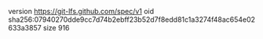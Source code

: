 version https://git-lfs.github.com/spec/v1
oid sha256:07940270dde9cc7d74b2ebff23b52d7f8edd81c1a3274f48ac654e02633a3857
size 916

